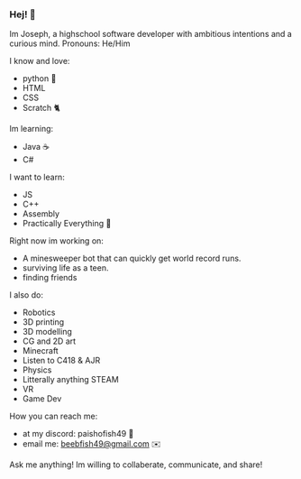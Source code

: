 ### Hej! 👋

Im Joseph, a highschool software developer with ambitious intentions and a curious mind.
Pronouns: He/Him

I know and love:
- python 🐍
- HTML 
- CSS
- Scratch 🐈

Im learning:
- Java ☕
- C#

I want to learn:
- JS
- C++
- Assembly
- Practically Everything 🤦

Right now im working on:
- A minesweeper bot that can quickly get world record runs.
- surviving life as a teen.
- finding friends

I also do:
- Robotics
- 3D printing
- 3D modelling
- CG and 2D art
- Minecraft
- Listen to C418 & AJR
- Physics
- Litterally anything STEAM
- VR
- Game Dev

How you can reach me:
- at my discord: paishofish49 💬
- email me: beebfish49@gmail.com ✉️

Ask me anything! Im willing to collaberate, communicate, and share!
